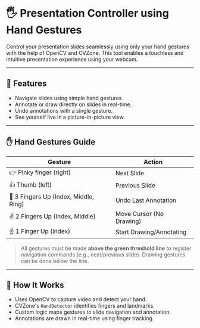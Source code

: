 # 🖐️ Presentation Controller using Hand Gestures

Control your presentation slides seamlessly using only your hand gestures with the help of OpenCV and CVZone. This tool enables a touchless and intuitive presentation experience using your webcam.

---

## 🎯 Features

- Navigate slides using simple hand gestures.
- Annotate or draw directly on slides in real-time.
- Undo annotations with a single gesture.
- See yourself live in a picture-in-picture view.

---

## ✋ Hand Gestures Guide

| Gesture                          | Action                    |
|----------------------------------|---------------------------|
| 👉 Pinky finger (right)          | Next Slide                |
| 👍 Thumb (left)                  | Previous Slide            |
| 🤟 3 Fingers Up (Index, Middle, Ring) | Undo Last Annotation     |
| ✌️ 2 Fingers Up (Index, Middle) | Move Cursor (No Drawing)  |
| ☝️ 1 Finger Up (Index)          | Start Drawing/Annotating  |

> All gestures must be made **above the green threshold line** to register navigation commands (e.g., next/previous slide). Drawing gestures can be done below the line.

---

## 🧠 How It Works

- Uses OpenCV to capture video and detect your hand.
- CVZone's `HandDetector` identifies fingers and landmarks.
- Custom logic maps gestures to slide navigation and annotation.
- Annotations are drawn in real-time using finger tracking.
